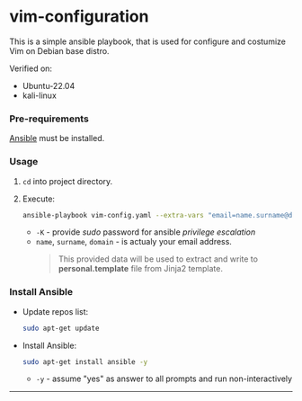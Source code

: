 # vim-configuration


This is a simple ansible playbook, that is used for configure and costumize Vim on Debian base distro.

Verified on: 
* Ubuntu-22.04
* kali-linux

### Pre-requirements

[Ansible](#install-ansible) must be installed.

### Usage

1. `cd` into project directory.
2. Execute:

    ```bash
    ansible-playbook vim-config.yaml --extra-vars "email=name.surname@domain.com" -K
    ```
    * `-K` - provide *sudo* password for ansible *privilege escalation*
    * `name`, `surname`, `domain` - is actualy your email address.
      > This provided data will be used to extract and write to **personal.template** file from Jinja2 template.


### Install Ansible

* Update repos list:

    ```bash
    sudo apt-get update
    ```

* Install Ansible:

    ```bash
    sudo apt-get install ansible -y
    ```
    * `-y` - assume "yes" as answer to all prompts and run non-interactively


---
